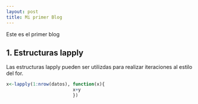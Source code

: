 ```yaml
---
layout: post
title: Mi primer Blog
---
```


Este es el primer blog
## 1. Estructuras lapply 
Las estructuras lapply pueden ser utilizdas para realizar iteraciones al estilo del for. 

``` r
x<-lapply(1:nrow(datos), function(x){
                         x+y
                         })
                         
                         
